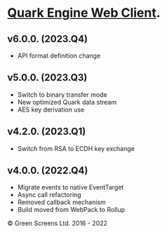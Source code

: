  
# [Quark Engine Web Client](https://quark.greenscreens.ltd/).

## v6.0.0. (2023.Q4)
 - API format definition change

## v5.0.0. (2023.Q3)
 - Switch to binary transfer mode 
 - New optimized Quark data stream
 - AES key derivation use

## v4.2.0. (2023.Q1)
 - Switch from RSA to ECDH key exchange

## v4.0.0. (2022.Q4)

 - Migrate events to native EventTarget
 - Async call refactoring
 - Removed callback mechanism
 - Build moved from WebPack to Rollup

&copy; Green Screens Ltd. 2016 - 2022
